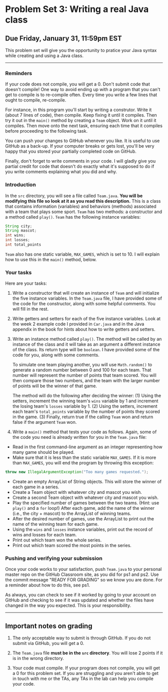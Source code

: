 # Problem Set 3: Writing a real Java class
## Due Friday, January 31, 11:59pm EST

This problem set will give you the opportunity to pratice your Java syntax while creating and using a Java class. 

---
### Reminders
If your code does not compile, you will get a 0. Don't submit code that doesn't compile! One way to avoid ending up with a program that you can't get to compile is to re-compile often. Every time you write a few lines that ought to compile, re-compile. 

For instance, in this program you'll start by writing a construtor. Write it (about 7 lines of code), then compile. Keep fixing it until it compiles. Then try it out in the `main()` method by creating a `Team` object. Work on it until it compiles. Then move onto the next task, ensuring each time that it compiles before proceeding to the following task.

You can push your changes to GitHub whenever you like. It is useful to use GitHub as a back-up. If your computer breaks or gets lost, you'll be very happy that you stored your partially completed code on GitHub.

Finally, don't forget to write comments in your code. I will gladly give you partial credit for code that doesn't do exactly what it's supposed to do if you write comments explaining what you did and why.


### Introduction
In the `src` directory, you will see a file called `Team.java`. **You will be modifying this file so look at it as you read this description.** This is a class that contains information (variables) and behaviors (methods) associated with a team that plays some sport. `Team` has two methods: a constructor and a method called `play()`. `Team` has the following instance variables:

```java
String city;
String mascot;
int wins;
int losses;
int total_points
```

`Team` also has one static variable, `MAX_GAMES`, which is set to 10. I will explain how to use this in the `main()` method, below.

### Your tasks
Here are your tasks:

1. Write a constructor that will create an instance of `Team` and will initialize the five instance variables. In the `Team.java` file, I have provided some of the code for the constructor, along with some helpful comments. You will fill in the rest.

2. Write getters and setters for each of the five instance variables. Look at the week 2 example code I provided in `Car.java` and in the Java appendix in the book for hints about how to write getters and setters.

3. Write an instance method called `play()`. The method will be called by an instance of the class and it will take as an argument a different instance of the class. Its return type will be `boolean`. I have provided some of the code for you, along with some comments.

    To simulate one team playing another, you will use `Math.random()` to generate a random number between 0 and 100 for each team. That number will represent the number of points that team scored. You will then compare those two numbers, and the team with the larger number of points will be the winner of that game.  
  
    The method will do the following after deciding the winner: (1) Using the setters, increment the winning team's `wins` variable by 1 and increment the losing team's `losses` variable by 1. (2) Using the setters, increment each team's `total_points` variable by the number of points they scored in the game. (3) Finally, return true if the calling `Team` won and return false if the argument `Team` won.

4. Write a `main()` method that tests your code as follows. Again, some of the code you need is already written for you in the `Team.java` file:

  * Read in the first command-line argument as an integer representing how many game should be played.
  * Make sure that it is less than the static variable `MAX_GAMES`. If it is more than `MAX_GAMES`, you will end the program by throwing this exception:
  ```java
  throw new IllegalArgumentException("Too many games requested.");
  ```
  * Create an empty ArrayList of String objects. This will store the winner of each game in a series.
  * Create a Team object with whatever city and mascot you wish.
  * Create a second Team object with whatever city and mascot you wish.
  * Play the specified number of games between the two teams. (Hint: use `play()` and a `for` loop!) After each game, add the name of the winner (i.e., the city + mascot) to the ArrayList of winning teams.
  * After the desired number of games, use the ArrayList to print out the name of the winning team for each game.
  * Using the `wins` and `losses` instance variables, print out the record of wins and losses for each team.
  * Print out which team won the whole series.
  * Print out which team scored the most points in the series.
  
### Pushing and verifying your submission

Once your code works to your satisfaction, push `Team.java` to your personal master repo on the GitHub Classroom site, as you did for ps1 and ps2. Use the commit message "READY FOR GRADING" so we know you are done. For a reminder about how to do this, see ps1.

As always, you can check to see if it worked by going to your account on GitHub and checking to see if it was updated and whether the files have changed in the way you expected. This is your responsibility.

---

## Important notes on grading

1. The only acceptable way to submit is through GitHub. If you do not submit via GitHub, you will get a 0.

2. The `Team.java` file **must be in the `src` directory**. You will lose 2 points if it is in the wrong directory.

3. Your code must compile. If your program does not compile, you will get a 0 for this problem set. If you are struggling and you aren't able to get in touch with me or the TAs, any TAs in the lab can help you compile your code.

  


